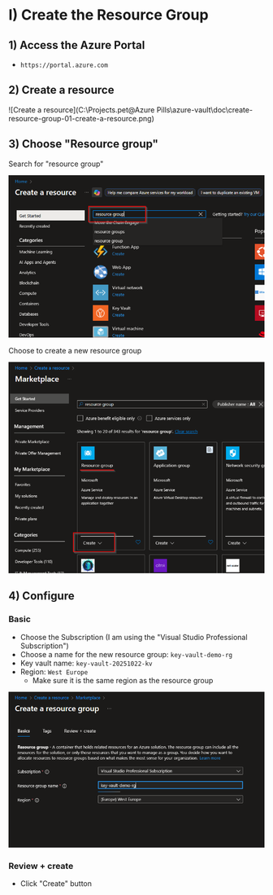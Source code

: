 # I) Create the Resource Group

## 1) Access the Azure Portal

- `https://portal.azure.com`

## 2) Create a resource

![Create a resource](C:\Projects.pet\@Azure Pills\azure-vault\doc\create-resource-group-01-create-a-resource.png)

## 3) Choose "Resource group"

Search for "resource group"

![Search](create-resource-group-02-search.png)

Choose to create a new resource group

![Select Resource Group](create-resource-group-03-select-resource-group.png)

## 4) Configure

### Basic

- Choose the Subscription (I am using the "Visual Studio Professional Subscription")
- Choose a name for the new resource group: `key-vault-demo-rg`
- Key vault name: `key-vault-20251022-kv`
- Region: `West Europe`
  - Make sure it is the same region as the resource group

![Configure - Basic](create-resource-group-04-configure-basic.png)

### Review + create

- Click "Create" button